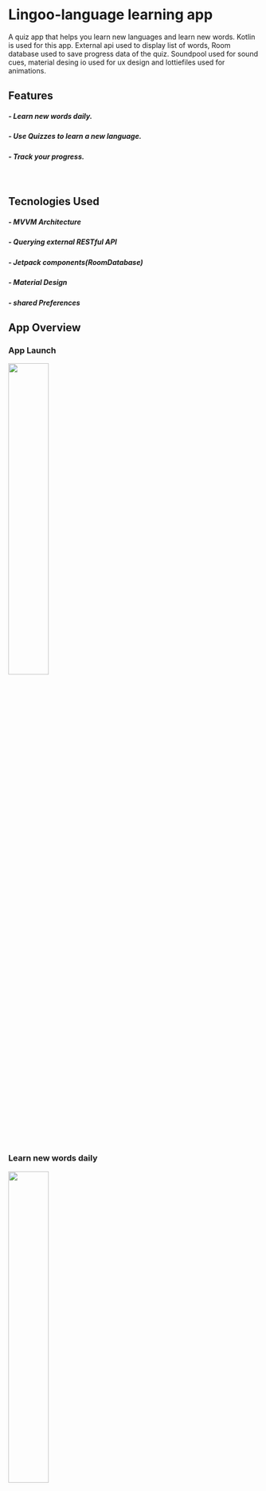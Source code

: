 # Lingoo-language learning app
A quiz app that helps you learn new languages and learn new words. Kotlin is used for this app. External api used to display list of words, Room database used to save progress data of the quiz. Soundpool used for sound cues, material desing io used for ux design and lottiefiles used for animations. 


## Features
##### - Learn new words daily.
##### - Use Quizzes to learn a new language.
##### - Track your progress.

<br/>

## Tecnologies Used
##### - MVVM Architecture
##### - Querying external RESTful API
##### - Jetpack components(RoomDatabase)
##### - Material Design
##### - shared Preferences 

## App Overview

### App Launch
<img src="https://user-images.githubusercontent.com/40695548/117315043-ff32ae80-ae8f-11eb-85a6-f80fabc2cc03.gif" width="40%">

### Learn new words daily
<img src="https://user-images.githubusercontent.com/40695548/117315915-cd6e1780-ae90-11eb-9e8c-beb2ac44ab2f.gif" width="40%">


### Take quiz
<img src="https://user-images.githubusercontent.com/40695548/117316535-5b4a0280-ae91-11eb-8a22-275c7dcf03a3.gif" width="40%">


### Results
<img src="https://user-images.githubusercontent.com/40695548/117317345-1b374f80-ae92-11eb-9950-fa21381b4cc5.gif" width="40%">


### Progress
<img src="https://user-images.githubusercontent.com/40695548/117318222-e24baa80-ae92-11eb-8ac7-99a05ac96558.gif" width="40%">

